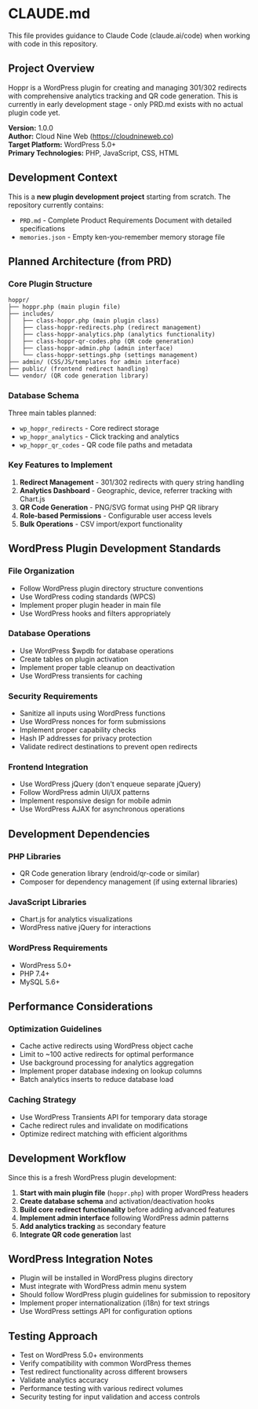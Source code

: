 # CLAUDE.md

This file provides guidance to Claude Code (claude.ai/code) when working with code in this repository.

## Project Overview

Hoppr is a WordPress plugin for creating and managing 301/302 redirects with comprehensive analytics tracking and QR code generation. This is currently in early development stage - only PRD.md exists with no actual plugin code yet.

**Version:** 1.0.0  
**Author:** Cloud Nine Web (https://cloudnineweb.co)  
**Target Platform:** WordPress 5.0+  
**Primary Technologies:** PHP, JavaScript, CSS, HTML

## Development Context

This is a **new plugin development project** starting from scratch. The repository currently contains:
- `PRD.md` - Complete Product Requirements Document with detailed specifications
- `memories.json` - Empty ken-you-remember memory storage file

## Planned Architecture (from PRD)

### Core Plugin Structure
```
hoppr/
├── hoppr.php (main plugin file)
├── includes/
│   ├── class-hoppr.php (main plugin class)
│   ├── class-hoppr-redirects.php (redirect management)
│   ├── class-hoppr-analytics.php (analytics functionality)
│   ├── class-hoppr-qr-codes.php (QR code generation)
│   ├── class-hoppr-admin.php (admin interface)
│   └── class-hoppr-settings.php (settings management)
├── admin/ (CSS/JS/templates for admin interface)
├── public/ (frontend redirect handling)
└── vendor/ (QR code generation library)
```

### Database Schema
Three main tables planned:
- `wp_hoppr_redirects` - Core redirect storage
- `wp_hoppr_analytics` - Click tracking and analytics
- `wp_hoppr_qr_codes` - QR code file paths and metadata

### Key Features to Implement
1. **Redirect Management** - 301/302 redirects with query string handling
2. **Analytics Dashboard** - Geographic, device, referrer tracking with Chart.js
3. **QR Code Generation** - PNG/SVG format using PHP QR library
4. **Role-based Permissions** - Configurable user access levels
5. **Bulk Operations** - CSV import/export functionality

## WordPress Plugin Development Standards

### File Organization
- Follow WordPress plugin directory structure conventions
- Use WordPress coding standards (WPCS)
- Implement proper plugin header in main file
- Use WordPress hooks and filters appropriately

### Database Operations
- Use WordPress $wpdb for database operations
- Create tables on plugin activation
- Implement proper table cleanup on deactivation
- Use WordPress transients for caching

### Security Requirements
- Sanitize all inputs using WordPress functions
- Use WordPress nonces for form submissions
- Implement proper capability checks
- Hash IP addresses for privacy protection
- Validate redirect destinations to prevent open redirects

### Frontend Integration
- Use WordPress jQuery (don't enqueue separate jQuery)
- Follow WordPress admin UI/UX patterns
- Implement responsive design for mobile admin
- Use WordPress AJAX for asynchronous operations

## Development Dependencies

### PHP Libraries
- QR Code generation library (endroid/qr-code or similar)
- Composer for dependency management (if using external libraries)

### JavaScript Libraries
- Chart.js for analytics visualizations
- WordPress native jQuery for interactions

### WordPress Requirements
- WordPress 5.0+
- PHP 7.4+
- MySQL 5.6+

## Performance Considerations

### Optimization Guidelines
- Cache active redirects using WordPress object cache
- Limit to ~100 active redirects for optimal performance
- Use background processing for analytics aggregation
- Implement proper database indexing on lookup columns
- Batch analytics inserts to reduce database load

### Caching Strategy
- Use WordPress Transients API for temporary data storage
- Cache redirect rules and invalidate on modifications
- Optimize redirect matching with efficient algorithms

## Development Workflow

Since this is a fresh WordPress plugin development:

1. **Start with main plugin file** (`hoppr.php`) with proper WordPress headers
2. **Create database schema** and activation/deactivation hooks
3. **Build core redirect functionality** before adding advanced features
4. **Implement admin interface** following WordPress admin patterns
5. **Add analytics tracking** as secondary feature
6. **Integrate QR code generation** last

## WordPress Integration Notes

- Plugin will be installed in WordPress plugins directory
- Must integrate with WordPress admin menu system
- Should follow WordPress plugin guidelines for submission to repository
- Implement proper internationalization (i18n) for text strings
- Use WordPress settings API for configuration options

## Testing Approach

- Test on WordPress 5.0+ environments
- Verify compatibility with common WordPress themes
- Test redirect functionality across different browsers
- Validate analytics accuracy
- Performance testing with various redirect volumes
- Security testing for input validation and access controls